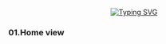 <div align="center"> 
  
[![Typing SVG](https://readme-typing-svg.herokuapp.com?font=poppins&size=25&duration=4000&color=F5F5F5&background=EB00FF00&center=true&vCenter=true&width=600&lines=--POS++SYSTEM--;--POS++SYSTEM--;--POS++SYSTEM--;--POS++SYSTEM--;--POS++SYSTEM--;--POS++SYSTEM--)](https://git.io/typing-svg)
</div>

<H3>01.Home view</H3>
